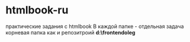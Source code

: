 # htmlbook-ru
практические задания с htmlbook
В каждой папке - отдельная задача
<br/>
корневая папка как и репозитроий <strong>d:\frontendoleg</strong>
